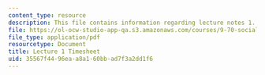 ```yaml
---
content_type: resource
description: This file contains information regarding lecture notes 1.
file: https://ol-ocw-studio-app-qa.s3.amazonaws.com/courses/9-70-social-psychology-spring-2013/35567f4496eaa8a160bbad7f3a2dd1f6_MIT9_70S13_timesheet_L1.pdf
file_type: application/pdf
resourcetype: Document
title: Lecture 1 Timesheet
uid: 35567f44-96ea-a8a1-60bb-ad7f3a2dd1f6
---
```

